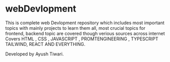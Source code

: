 # webDevlopment
This is complete web Devlopment  repository which includes most important topics with mainly projects to learn them all, most crucial topics for frontend, backend topic are covered though verious sources across internet
Covers HTML , CSS , JAVASCRIPT , PROMTENGINEERING , TYPESCRIPT TAILWIND, REACT AND EVERYTHING.

Developed by Ayush Tiwari.
